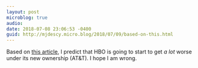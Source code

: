 ```yaml
---
layout: post
microblog: true
audio: 
date: 2018-07-08 23:06:53 -0400
guid: http://mjdescy.micro.blog/2018/07/09/based-on-this.html
---
```

Based on [this article](https://www.nytimes.com/2018/07/08/business/media/hbo-att-merger.html), I predict that HBO is going to start to get _a lot_ worse under its new ownership (AT&T). I hope I am wrong.
